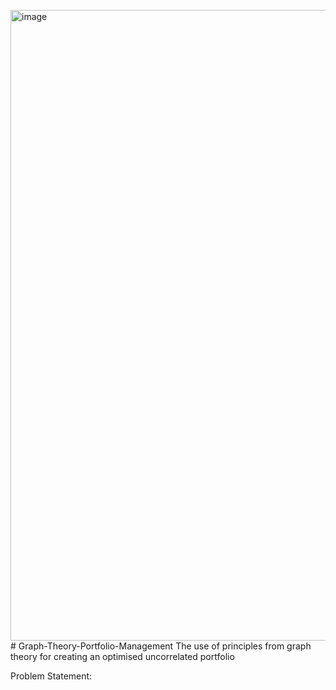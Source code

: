 <img width="1009" alt="image" src="https://github.com/user-attachments/assets/c2e9bf79-c82f-4ab2-b05f-558423bf43c9" /># Graph-Theory-Portfolio-Management
The use of principles from graph theory for creating an optimised uncorrelated portfolio

Problem Statement: 
